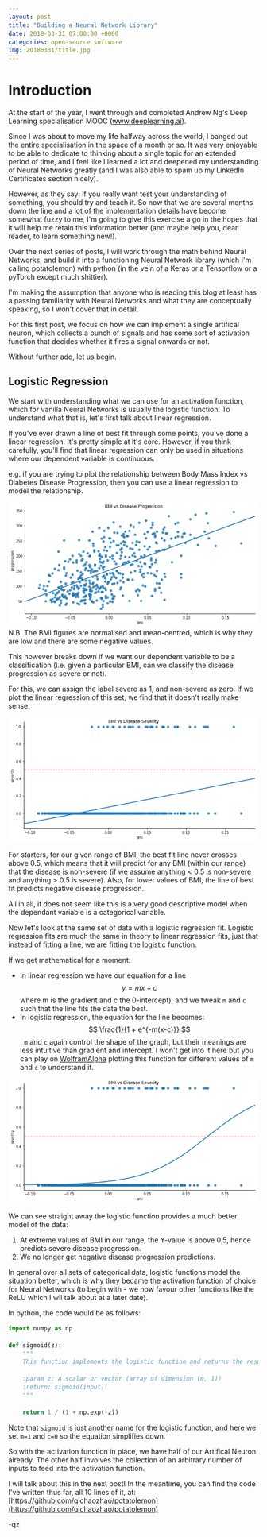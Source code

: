 ```yaml
---
layout: post
title: "Building a Neural Network Library"
date: 2018-03-31 07:00:00 +0000
categories: open-source software
img: 20180331/title.jpg
---
```


# Introduction

At the start of the year, I went through and completed Andrew Ng's Deep Learning specialisation MOOC (www.deeplearning.ai).

Since I was about to move my life halfway across the world, I banged out the entire specialisation in the space of a month or so. It was very enjoyable to be able to dedicate to thinking about a single topic for an extended period of time, and I feel like I learned a lot and deepened my understanding of Neural Networks greatly (and I was also able to spam up my LinkedIn Certificates section nicely).

However, as they say: if you really want test your understanding of something, you should try and teach it. So now that we are several months down the line and a lot of the implementation details have become somewhat fuzzy to me, I'm going to give this exercise a go in the hopes that it will help me retain this information better (and maybe help you, dear reader, to learn something new!).

Over the next series of posts, I will work through the math behind Neural Networks, and build it into a functioning Neural Network library (which I'm calling potatolemon) with python (in the vein of a Keras or a Tensorflow or a pyTorch except much shittier).

I'm making the assumption that anyone who is reading this blog at least has a passing familiarity with Neural Networks and what they are conceptually speaking, so I won't cover that in detail.

For this first post, we focus on how we can implement a single artifical neuron, which collects a bunch of signals and has some sort of activation function that decides whether it fires a signal onwards or not.

Without further ado, let us begin.

## Logistic Regression

We start with understanding what we can use for an activation function, which for vanilla Neural Networks is usually the logistic function. To understand what that is, let's first talk about linear regression.

If you've ever drawn a line of best fit through some points, you've done a linear regression. It's pretty simple at it's core. However, if you think carefully, you'll find that linear regression can only be used in situations where our dependent variable is continuous.

e.g. if you are trying to plot the relationship between Body Mass Index vs Diabetes Disease Progression, then you can use a linear regression to model the relationship.

![Figure 1](/images/20180331/fig_1_linear_regression.png)
N.B. The BMI figures are normalised and mean-centred, which is why they are low and there are some negative values.

This however breaks down if we want our dependent variable to be a classification (i.e. given a particular BMI, can we classify the disease progression as severe or not).

For this, we can assign the label severe as 1, and non-severe as zero. If we plot the linear regression of this set, we find that it doesn't really make sense.

![Figure 2](/images/20180331/fig_2_linear_regression_category.png)

For starters, for our given range of BMI, the best fit line never crosses above 0.5, which means that it will predict for any BMI (within our range) that the disease is non-severe (if we assume anything < 0.5 is non-severe and anything > 0.5 is severe). Also, for lower values of BMI, the line of best fit predicts negative disease progression.

All in all, it does not seem like this is a very good descriptive model when the dependant variable is a categorical variable.

Now let's look at the same set of data with a logistic regression fit. Logistic regression fits are much the same in theory to linear regression fits, just that instead of fitting a line, we are fitting the [logistic function](https://en.wikipedia.org/wiki/Logistic_function).

If we get mathematical for a moment:

- In linear regression we have our equation for a line $$ y=mx+c $$ where m is the gradient and c the 0-intercept), and we tweak `m` and `c` such that the line fits the data the best.
- In logistic regression, the equation for the line becomes: $$ \frac{1}{1 + e^{-m(x-c)}} $$. `m` and `c` again control the shape of the graph, but their meanings are less intuitive than gradient and intercept. I won't get into it here but you can play on [WolframAlpha](https://www.wolframalpha.com/) plotting this function for different values of `m` and `c` to understand it.

![Figure 3](/images/20180331/fig_3_logistic_regression.png)

We can see straight away the logistic function provides a much better model of the data:

1. At extreme values of BMI in our range, the Y-value is above 0.5, hence predicts severe disease progression.
2. We no longer get negative disease progression predictions.

In general over all sets of categorical data, logistic functions model the situation better, which is why they became the activation function of choice for Neural Networks (to begin with - we now favour other functions like the ReLU which I wll talk about at a later date).

In python, the code would be as follows:

```python
import numpy as np

def sigmoid(z):
    """
    This function implements the logistic function and returns the result. It can operate on vectors.

    :param z: A scalar or vector (array of dimension (m, 1))
    :return: sigmoid(input)
    """

    return 1 / (1 + np.exp(-z))
```

Note that `sigmoid` is just another name for the logistic function, and here we set `m=1` and `c=0` so the equation simplifies down.

So with the activation function in place, we have half of our Artifical Neuron already. The other half involves the collection of an arbitrary number of inputs to feed into the activation function.

I will talk about this in the next post! In the meantime, you can find the code I've written thus far, all 10 lines of it, at: [https://github.com/qichaozhao/potatolemon](https://github.com/qichaozhao/potatolemon)

-qz